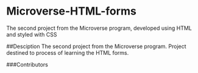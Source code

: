 # Microverse-HTML-forms
The second project from the Microverse program, developed using HTML and styled with CSS

##Desciption
The second project from the Microverse program. Project destined to process of learning the HTML forms.

###Contributors
